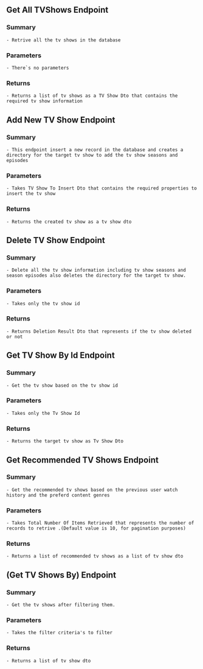 ## Get All TVShows Endpoint
### Summary 
    - Retrive all the tv shows in the database
### Parameters
    - There`s no parameters
### Returns 
    - Returns a list of tv shows as a TV Show Dto that contains the required tv show information

## Add New TV Show Endpoint
### Summary 
    - This endpoint insert a new record in the database and creates a directory for the target tv show to add the tv show seasons and episodes 
### Parameters 
    - Takes TV Show To Insert Dto that contains the required properties to insert the tv show
### Returns
    - Returns the created tv show as a tv show dto

## Delete TV Show Endpoint
### Summary 
    - Delete all the tv show information including tv show seasons and season episodes also deletes the directory for the target tv show.
### Parameters
    - Takes only the tv show id
### Returns 
    - Returns Deletion Result Dto that represents if the tv show deleted or not

## Get TV Show By Id Endpoint
### Summary 
    - Get the tv show based on the tv show id 
### Parameters
    - Takes only the Tv Show Id
### Returns 
    - Returns the target tv show as Tv Show Dto

## Get Recommended TV Shows Endpoint
### Summary 
    - Get the recommended tv shows based on the previous user watch history and the preferd content genres 
### Parameters
    - Takes Total Number Of Items Retrieved that represents the number of records to retrive .(Default value is 10, for pagination purposes)
### Returns 
    - Returns a list of recommended tv shows as a list of tv show dto

## (Get TV Shows By) Endpoint
### Summary 
    - Get the tv shows after filtering them.
### Parameters
    - Takes the filter criteria's to filter
### Returns 
    - Returns a list of tv show dto 